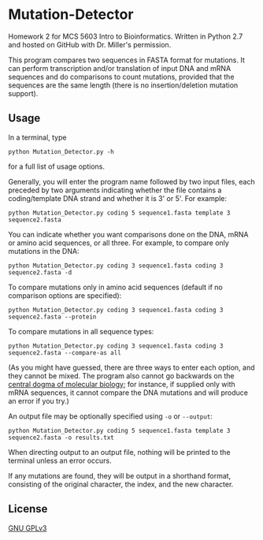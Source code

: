 Mutation-Detector
=================

Homework 2 for MCS 5603 Intro to Bioinformatics. Written in Python 2.7 and hosted on GitHub with Dr. Miller's permission.

This program compares two sequences in FASTA format for mutations. It can perform transcription and/or translation of input DNA and mRNA sequences and do comparisons to count mutations, provided that the sequences are the same length (there is no insertion/deletion mutation support).

## Usage ##

In a terminal, type

    python Mutation_Detector.py -h

for a full list of usage options.

Generally, you will enter the program name followed by two input files, each preceded by two arguments indicating whether the file contains a coding/template DNA strand and whether it is 3' or 5'. For example:

    python Mutation_Detector.py coding 5 sequence1.fasta template 3 sequence2.fasta

You can indicate whether you want comparisons done on the DNA, mRNA or amino acid sequences, or all three. For example, to compare only mutations in the DNA:

    python Mutation_Detector.py coding 3 sequence1.fasta coding 3 sequence2.fasta -d

To compare mutations only in amino acid sequences (default if no comparison options are specified):

    python Mutation_Detector.py coding 3 sequence1.fasta coding 3 sequence2.fasta --protein

To compare mutations in all sequence types:

    python Mutation_Detector.py coding 3 sequence1.fasta coding 3 sequence2.fasta --compare-as all

(As you might have guessed, there are three ways to enter each option, and they cannot be mixed. The program also cannot go backwards on the [central dogma of molecular biology](http://en.wikipedia.org/wiki/Central_dogma_of_molecular_biology); for instance, if supplied only with mRNA sequences, it cannot compare the DNA mutations and will produce an error if you try.)

An output file may be optionally specified using `-o` or `--output`:

    python Mutation_Detector.py coding 5 sequence1.fasta template 3 sequence2.fasta -o results.txt

When directing output to an output file, nothing will be printed to the terminal unless an error occurs.

If any mutations are found, they will be output in a shorthand format, consisting of the original character, the index, and the new character.

## License ##

[GNU GPLv3](http://www.gnu.org/copyleft/gpl.html)

